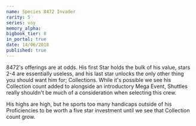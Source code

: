 ```yaml
---
name: Species 8472 Invader
rarity: 5
series: voy
memory_alpha:
bigbook_tier: 8
in_portal: true
date: 14/06/2018
published: true
---
```


8472's offerings are at odds. His first Star holds the bulk of his value, stars 2-4 are essentially useless, and his last star unlocks the only other thing you should want him for; Collections. While it's possible we see his Collection count added to alongside an introductory Mega Event, Shuttles really shouldn't be much of a consideration when selecting this crew.

His highs are high, but he sports too many handicaps outside of his Proficiencies to be worth a five star investment until we see that Collection count grow.
